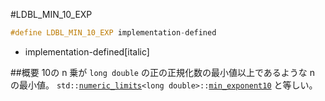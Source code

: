 #LDBL_MIN_10_EXP

```cpp
#define LDBL_MIN_10_EXP implementation-defined
```
* implementation-defined[italic]

##概要
10の n 乗が `long double` の正の正規化数の最小値以上であるような n の最小値。
`std::`[`numeric_limits`](/reference/limits/numeric_limits.md)`<long double>::`[`min_exponent10`](/reference/limits/numeric_limits/min_exponent10.md) と等しい。

